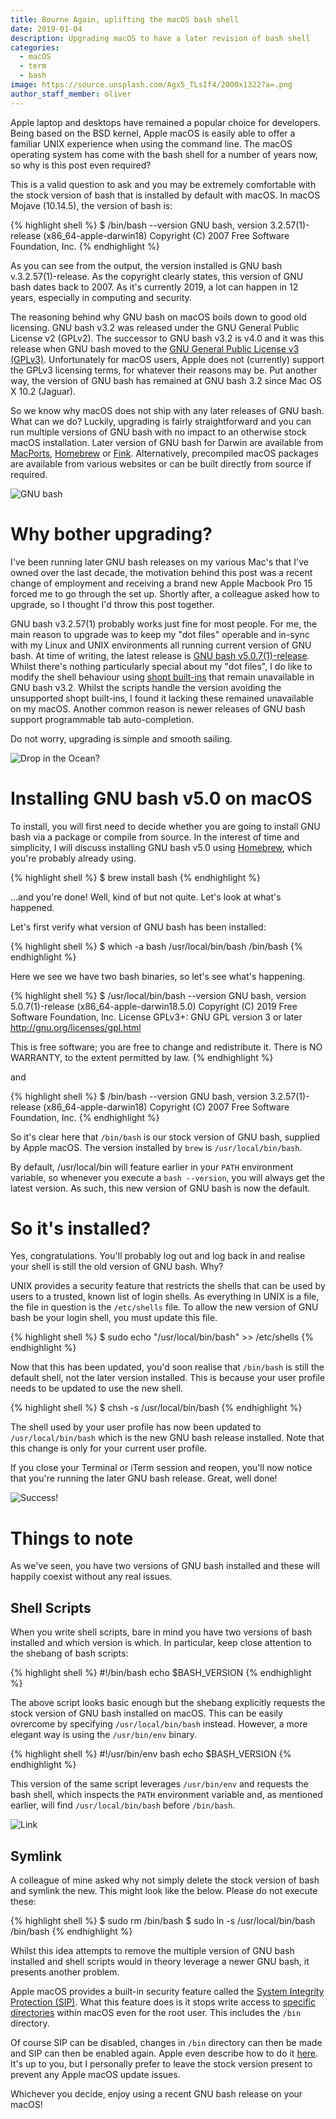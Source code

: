 ```yaml
---
title: Bourne Again, uplifting the macOS bash shell
date: 2019-01-04
description: Upgrading macOS to have a later revision of bash shell
categories:
  - macOS
  - term
  - bash
image: https://source.unsplash.com/Agx5_TLsIf4/2000x1322?a=.png
author_staff_member: oliver
---
```


Apple laptop and desktops have remained a popular choice for developers. Being based on the BSD kernel, Apple macOS is easily able to offer a familiar UNIX experience when using the command line. The macOS operating system has come with the bash shell for a number of years now, so why is this post even required?

This is a valid question to ask and you may be extremely comfortable with the stock version of bash that is installed by default with macOS. In macOS Mojave (10.14.5), the version of bash is:

{% highlight shell %}
$ /bin/bash --version
GNU bash, version 3.2.57(1)-release (x86_64-apple-darwin18)
Copyright (C) 2007 Free Software Foundation, Inc.
{% endhighlight %}

As you can see from the output, the version installed is GNU bash v.3.2.57(1)-release. As the copyright clearly states, this version of GNU bash dates back to 2007. As it's currently 2019, a lot can happen in 12 years, especially in computing and security.

The reasoning behind why GNU bash on macOS boils down to good old licensing. GNU bash v3.2 was released under the GNU General Public License v2 (GPLv2). The successor to GNU bash v3.2 is v4.0 and it was this release when GNU bash moved to the [GNU General Public License v3 (GPLv3)](https://www.gnu.org/licenses/gpl.html). Unfortunately for macOS users, Apple does not (currently) support the GPLv3 licensing terms, for whatever their reasons may be. Put another way, the version of GNU bash has remained at GNU bash 3.2 since Mac OS X 10.2 (Jaguar).

So we know why macOS does not ship with any later releases of GNU bash. What can we do? Luckily, upgrading is fairly straightforward and you can run multiple versions of GNU bash with no impact to an otherwise stock macOS installation. Later version of GNU bash for Darwin are available from [MacPorts](http://trac.macports.org/browser/trunk/dports/shells/bash), [Homebrew](http://brew.sh/) or [Fink](http://pdb.finkproject.org/pdb/package.php/bash). Alternatively, precompiled macOS packages are available from various websites or can be built directly from source if required.

![GNU bash](https://tiswww.case.edu/php/chet/img/bash-logo-web.png)

# Why bother upgrading?

I've been running later GNU bash releases on my various Mac's that I've owned over the last decade, the motivation behind this post was a recent change of employment and receiving a brand new Apple Macbook Pro 15 forced me to go through the set up. Shortly after, a colleague asked how to upgrade, so I thought I'd throw this post together.

GNU bash v3.2.57(1) probably works just fine for most people. For me, the main reason to upgrade was to keep my "dot files" operable and in-sync with my Linux and UNIX environments all running current version of GNU bash. At time of writing, the latest release is [GNU bash v5.0.7(1)-release](https://tiswww.case.edu/php/chet/bash/bashtop.html#CurrentStatus). Whilst there's nothing particularly special about my "dot files", I do like to modify the shell behaviour using [shopt built-ins](https://www.gnu.org/software/bash/manual/bash.html#The-Shopt-Builtin) that remain unavailable in GNU bash v3.2. Whilst the scripts handle the version avoiding the unsupported shopt built-ins, I found it lacking these remained unavailable on my macOS. Another common reason is newer releases of GNU bash support programmable tab auto-completion.

Do not worry, upgrading is simple and smooth sailing.

![Drop in the Ocean?](https://source.unsplash.com/DKix6Un55mw/1500x1000?a=.png)

# Installing GNU bash v5.0 on macOS

To install, you will first need to decide whether you are going to install GNU bash via a package or compile from source. In the interest of time and simplicity, I will discuss installing GNU bash v5.0 using [Homebrew](http://brew.sh/), which you're probably already using.

{% highlight shell %}
$ brew install bash
{% endhighlight %}

...and you're done! Well, kind of but not quite. Let's look at what's happened.

Let's first verify what version of GNU bash has been installed:

{% highlight shell %}
$ which -a bash
/usr/local/bin/bash
/bin/bash
{% endhighlight %}

Here we see we have two bash binaries, so let's see what's happening.

{% highlight shell %}
$ /usr/local/bin/bash --version
GNU bash, version 5.0.7(1)-release (x86_64-apple-darwin18.5.0)
Copyright (C) 2019 Free Software Foundation, Inc.
License GPLv3+: GNU GPL version 3 or later <http://gnu.org/licenses/gpl.html>

This is free software; you are free to change and redistribute it.
There is NO WARRANTY, to the extent permitted by law.
{% endhighlight %}

and

{% highlight shell %}
$ /bin/bash --version
GNU bash, version 3.2.57(1)-release (x86_64-apple-darwin18)
Copyright (C) 2007 Free Software Foundation, Inc.
{% endhighlight %}

So it's clear here that `/bin/bash` is our stock version of GNU bash, supplied by Apple macOS. The version installed by `brew` is `/usr/local/bin/bash`.

By default, /usr/local/bin will feature earlier in your `PATH` environment variable, so whenever you execute a `bash --version`, you will always get the latest version. As such, this new version of GNU bash is now the default.

# So it's installed?

Yes, congratulations. You'll probably log out and log back in and realise your shell is still the old version of GNU bash. Why?

UNIX provides a security feature that restricts the shells that can be used by users to a trusted, known list of login shells. As everything in UNIX is a file, the file in question is the `/etc/shells` file. To allow the new version of GNU bash be your login shell, you must update this file.

{% highlight shell %}
$ sudo echo "/usr/local/bin/bash" >> /etc/shells
{% endhighlight %}

Now that this has been updated, you'd soon realise that `/bin/bash` is still the default shell, not the later version installed. This is because your user profile needs to be updated to use the new shell.

{% highlight shell %}
$ chsh -s /usr/local/bin/bash
{% endhighlight %}

The shell used by your user profile has now been updated to `/usr/local/bin/bash` which is the new GNU bash release installed. Note that this change is only for your current user profile.

If you close your Terminal or iTerm session and reopen, you'll now notice that you're running the later GNU bash release. Great, well done!

![Success!](https://source.unsplash.com/AndE50aaHn4/1500x1000?a=.png)

# Things to note

As we've seen, you have two versions of GNU bash installed and these will happily coexist without any real issues.

## Shell Scripts

When you write shell scripts, bare in mind you have two versions of bash installed and which version is which. In particular, keep close attention to the shebang of bash scripts:

{% highlight shell %}
#!/bin/bash
echo $BASH_VERSION
{% endhighlight %}

The above script looks basic enough but the shebang explicitly requests the stock version of GNU bash installed on macOS. This can be easily ovrercome by specifying `/usr/local/bin/bash` instead. However, a more elegant way is using the `/usr/bin/env` binary.

{% highlight shell %}
#!/usr/bin/env bash
echo $BASH_VERSION
{% endhighlight %}

This version of the same script leverages `/usr/bin/env` and requests the bash shell, which inspects the `PATH` environment variable and, as mentioned earlier, will find `/usr/local/bin/bash` before `/bin/bash`.

![Link](https://source.unsplash.com/gtVrejEGdmM/1500x1000?a=.png)

## Symlink

A colleague of mine asked why not simply delete the stock version of bash and symlink the new. This might look like the below. Please do not execute these:

{% highlight shell %}
$ sudo rm /bin/bash
$ sudo ln -s /usr/local/bin/bash /bin/bash
{% endhighlight %}

Whilst this idea attempts to remove the multiple version of GNU bash installed and shell scripts would in theory leverage a newer GNU bash, it presents another problem.

Apple macOS provides a built-in security feature called the [System Integrity Protection (SIP)](https://developer.apple.com/library/archive/documentation/Security/Conceptual/System_Integrity_Protection_Guide/Introduction/Introduction.html). What this feature does is it stops write access to [specific directories](https://developer.apple.com/library/archive/documentation/Security/Conceptual/System_Integrity_Protection_Guide/FileSystemProtections/FileSystemProtections.html) within macOS even for the root user. This includes the ``/bin`` directory.

Of course SIP can be disabled, changes in `/bin` directory can then be made and SIP can then be enabled again. Apple even describe how to do it [here](https://developer.apple.com/library/archive/documentation/Security/Conceptual/System_Integrity_Protection_Guide/ConfiguringSystemIntegrityProtection/ConfiguringSystemIntegrityProtection.html). It's up to you, but I personally prefer to leave the stock version present to prevent any Apple macOS update issues.

Whichever you decide, enjoy using a recent GNU bash release on your macOS!
